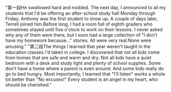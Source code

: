 "第一段He swallowed hard and nodded. The next day, I announced to all my students that I'd be offering an after-school study hall Monday through Friday. Anthony was the first student to show up. A couple of days later, Terrell joined him.Before long, I had a room full of eighth graders who sometimes stayed until five o'clock to work on their lessons. I never asked why any of them were there, but I soon had a large collection of "I don't have my homework because..." stories. All were very real.None were amusing."
"第二段The things I learned that year weren't taught in the education classes I'd taken in college. I discovered that not all kids come from homes that are safe and warm and dry. Not all kids have a quiet bedroom with a desk and study light and plenty of school supplies. Some don't have a home where a parent is even around. And some kids really do go to bed hungry. Most importantly, I learned that "I'll listen" works a whole lot better than "No excuses!" Every student is an angel in my heart, who should be cherished."
